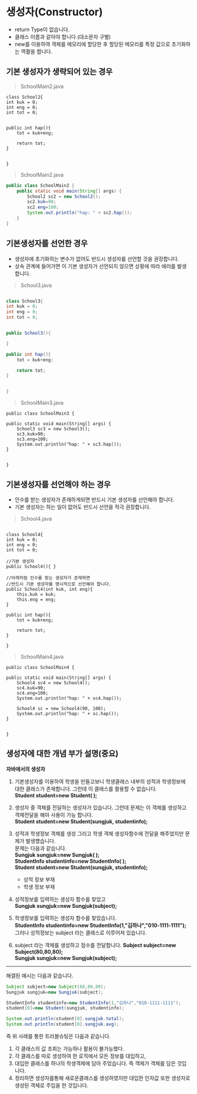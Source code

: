 
# 생성자(Constructor)

- return Type이 없습니다.
- 클래스 이름과 같아야 합니다.(대소문자 구별)
- new를 이용하여 객체를 메모리에 할당한 후 할당된 메모리를 특정 값으로
  초기화하는 역활을 합니다.

## 기본 생성자가 생략되어 있는 경우

> SchoolMain2.java

```
class School2{
int kuk = 0;
int eng = 0;
int tot = 0;


public int hap(){
    tot = kuk+eng;

    return tot;
}


}

```

> SchoolMain2.java

```java
public class SchoolMain2 {
    public static void main(String[] args) {
        School2 sc2 = new School2();
        sc2.kuk=90;
        sc2.eng=100;
        System.out.println("hap: " + sc2.hap());
    }
}
```

## 기본생성자를 선언한 경우
- 생성자에 초기화하는 변수가 없어도 반드시 생성자를 선언할 것을 권장합니다.
- 상속 관계에 들어가면 이 기본 생성자가 선언되지 않으면 상황에 따라 에러를
  발생합니다.

> School3.java

```java

class School3{
int kuk = 0;
int eng = 0;
int tot = 0;


public School3(){

}

public int hap(){
    tot = kuk+eng;

    return tot;
}


}

```

> SchoolMain3.java

```
public class SchoolMain3 {

public static void main(String[] args) {
    School3 sc3 = new School3();
    sc3.kuk=90;
    sc3.eng=100;
    System.out.println("hap: " + sc3.hap());
}


}

```

## 기본생성자를 선언해야 하는 경우
- 인수를 받는 생성자가 존재하게되면 반드시 기본 생성자를 선언해야 합니다.
- 기본 생성자는 하는 일이 없어도 반드시 선언을 적극 권장합니다.

> School4.java

```

class School4{
int kuk = 0;
int eng = 0;
int tot = 0;

//기본 생성자
public School4(){ }

//아래처럼 인수를 받는 생성자가 존재하면
//반드시 기본 생성자를 명시적으로 선언해야 합니다.
public School4(int kuk, int eng){
    this.kuk = kuk;
    this.eng = eng;
}

public int hap(){
    tot = kuk+eng;

    return tot;
}

}

```
> SchoolMain4.java

```
public class SchoolMain4 {

public static void main(String[] args) {
    School4 sc4 = new School4();
    sc4.kuk=90;
    sc4.eng=100;
    System.out.println("hap: " + sc4.hap());

    School4 sc = new School4(90, 100);
    System.out.println("hap: " + sc.hap());
}


}
```


## 생성자에 대한 개념 부가 설명(중요)

**자바에서의 생성자**

1. 기본생성자를 이용하여 학생을 만들고보니 학생클래스 내부의 성적과 학생정보에 대한 클래스가 존재합니다.
그런데 이 클래스를 활용할 수 없습니다.  
**Student student=new Student( );**


2. 생성자 중 객체를 전달하는 생성자가 있습니다.
그런데 문제는 이 객체를 생성하고 객체전달을 해야 사용이 가능 합니다.  
**Student student=new Student(sungjuk, studentinfo);**


3. 성적과 학생정보 객체를 생성 그리고 학생 객체 생성자함수에 전달을 해주었지만 문제가 발생헀습니다.   
문제는 다음과 같습니다.  
**Sungjuk sungjuk=new Sungjuk( );**  
**StudentInfo studentinfo=new StudentInfo( );**  
**Student student=new Student(sungjuk, studentinfo);**

   - 성적 정보 부재
   - 학생 정보 부재  

4. 성적정보를 입력하는 생성자 함수를 찾았고  
**Sungjuk sungjuk=new Sungjuk(subject);**


5. 학생정보를 입력하는 생성자 함수를 찾았습니다.  
**StudentInfo studentinfo=new StudentInfo(1,"김하나","010-1111-1111");**  
그러나 성적정보는 subject 라는 클래스로 이루어져 있습니다.

6. subject 라는 객체를 생성하고 점수를 전달합니다.
**Subject subject=new Subject(80,80,80);**  
**Sungjuk sungjuk=new Sungjuk(subject);**  

---

해결된 예시는 다음과 같습니다.  
```java
Subject subject=new Subject(80,80,80);  
Sungjuk sungjuk=new Sungjuk(subject);  

StudentInfo studentinfo=new StudentInfo(1,"김하나","010-1111-1111");  
student[0]=new Student(sungjuk, studentinfo);  

System.out.println(student[0].sungjuk.total);  
System.out.println(student[0].sungjuk.avg);  
```

즉 위 사례를 통한 트러블슈팅은 다음과 같습니다.
1. 각 클래스의 값 조회는 가능하나 활용이 불가능했다.
2. 각 클래스를 따로 생성하여 한 로직에서 모든 정보를 대입하고,
3. 대입한 클래스를 하나의 학생객체에 담아 주었습니다. 즉 객체가 객체를 담은 것입니다.
4. 정리하면 생성자를통해 새로운클래스를 생성하였지만 대입한 인자값 또한 생성자로 생성된 객체로 주입을 한 것입니다.
 